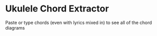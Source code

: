 # Ukulele Chord Extractor

Paste or type chords (even with lyrics mixed in) to see all of the chord diagrams